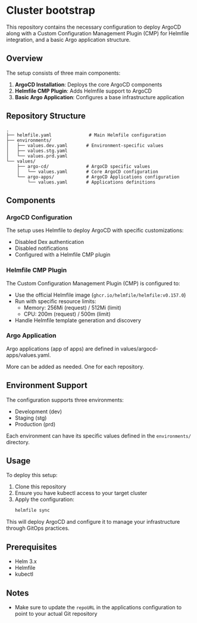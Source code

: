 # Cluster bootstrap

This repository contains the necessary configuration to deploy ArgoCD along with a Custom Configuration Management Plugin (CMP) for Helmfile integration, and a basic Argo application structure.

## Overview

The setup consists of three main components:

1. **ArgoCD Installation**: Deploys the core ArgoCD components
2. **Helmfile CMP Plugin**: Adds Helmfile support to ArgoCD
3. **Basic Argo Application**: Configures a base infrastructure application

## Repository Structure

```
.
├── helmfile.yaml              # Main Helmfile configuration
├── environments/             
│   ├── values.dev.yaml       # Environment-specific values
│   ├── values.stg.yaml
│   └── values.prd.yaml
└── values/
    ├── argo-cd/              # ArgoCD specific values
    │   └── values.yaml       # Core ArgoCD configuration
    └── argo-apps/            # ArgoCD Applications configuration
        └── values.yaml       # Applications definitions
```

## Components

### ArgoCD Configuration

The setup uses Helmfile to deploy ArgoCD with specific customizations:
- Disabled Dex authentication
- Disabled notifications
- Configured with a Helmfile CMP plugin

### Helmfile CMP Plugin

The Custom Configuration Management Plugin (CMP) is configured to:
- Use the official Helmfile image (`ghcr.io/helmfile/helmfile:v0.157.0`)
- Run with specific resource limits:
  - Memory: 256Mi (request) / 512Mi (limit)
  - CPU: 200m (request) / 500m (limit)
- Handle Helmfile template generation and discovery

### Argo Application

Argo applications (app of apps) are defined in values/argocd-apps/values.yaml.

More can be added as needed. One for each repository.

## Environment Support

The configuration supports three environments:
- Development (dev)
- Staging (stg)
- Production (prd)

Each environment can have its specific values defined in the `environments/` directory.

## Usage

To deploy this setup:

1. Clone this repository
2. Ensure you have kubectl access to your target cluster
3. Apply the configuration:
   ```bash
   helmfile sync
   ```

This will deploy ArgoCD and configure it to manage your infrastructure through GitOps practices.

## Prerequisites

- Helm 3.x
- Helmfile
- kubectl

## Notes

- Make sure to update the `repoURL` in the applications configuration to point to your actual Git repository
